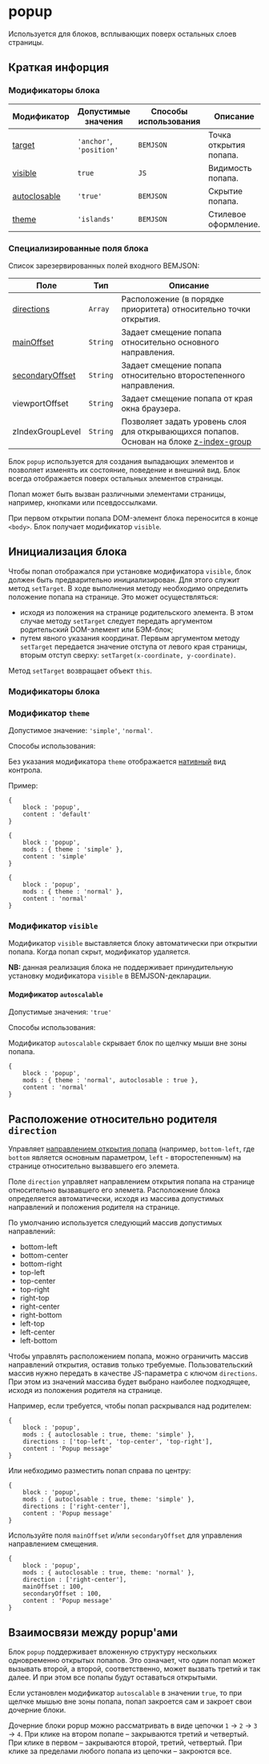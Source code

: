 # popup

Используется для блоков, всплывающих поверх остальных слоев страницы.


## Краткая инфорция

### Модификаторы блока

| Модификатор | Допустимые значения | Способы использования | Описание |
| ----------- | ------------------- | -------------------- | -------- |
| <a href=#popuptarget>target</a> | <code>'anchor'</code>, <code>'position'</code> | <code>BEMJSON</code> | Точка открытия попапа. |
| <a href=#popupvisible>visible</a> | <code>true</code> | <code>JS</code> | Видимость попапа. |
| <a href=#autoclosable>autoclosable</a> | <code>'true'</code>| <code>BEMJSON</code> | Скрытие попапа. |
| <a href=#popuptheme>theme</a> | <code>'islands'</code> | <code>BEMJSON</code> | Стилевое оформление. |

### Специализированные поля блока

Список зарезервированных полей входного BEMJSON:

| Поле | Тип | Описание |
| ---- | --- | -------- |
| <a href=#directions>directions</a> | <code>Array</code> | Расположение (в порядке приоритета) относительно точки открытия. |
| <a href=#mainOffset>mainOffset</a> | <code>String</code> | Задает смещение попапа относительно основного направления.|
| <a href=#mainOffset>secondaryOffset</a> | <code>String</code>| Задает смещение попапа относительно второстепенного направления. |
| viewportOffset | <code>String</code>| Задает смещение попапа от края окна браузера.|
| zIndexGroupLevel | <code>String</code> | Позволяет задать уровень слоя для открывающихся попапов. Основан на блоке <a href="../z-index-group/z-index.group.ru.md">z-index-group</a>|









Блок `popup` используется для создания выпадающих элементов и позволяет изменять их состояние, поведение и внешний вид. Блок всегда отображается поверх остальных элементов страницы.

Попап может быть вызван различными элементами страницы, например, кнопками или псевдоссылками.

При первом открытии попапа DOM-элемент блока переносится в конце `<body>`. Блок получает модификатор `visible`.

## Инициализация блока

Чтобы попап отображался при установке модификатора `visible`, блок должен быть предварительно инициализирован. Для этого служит метод `setTarget`. В ходе выполнения методу необходимо определить положение попапа на странице. Это может осуществляться:

* исходя из положения на странице родительского элемента. В этом случае методу `setTarget` следует передать аргументом родительский DOM-элемент или БЭМ-блок;
* путем явного указания координат. Первым аргументом методу `setTarget` передается значение отступа от левого края страницы, вторым отступ сверху: `setTarget(x-coordinate, y-coordinate)`.

Метод `setTarget` возвращает объект `this`.




### Модификаторы блока


<a name="popuptheme"></a>

### Модификатор `theme`

Допустимое значение: `'simple'`, `'normal'`.

Способы использования:

Без указания модификатора `theme` отображается [нативный](#native) вид контрола.

Пример:

<a name="native"></a>


```
{
    block : 'popup',
    content : 'default'
}
```


```
{
    block : 'popup',
    mods : { theme : 'simple' },
    content : 'simple'
}
```


```
{
    block : 'popup',
    mods : { theme : 'normal' },
    content : 'normal'
}
```
<a name="popupvisible"></a>

### Модификатор `visible`

Модификатор `visible` выставляется блоку автоматически при открытии попапа. Когда попап скрыт, модификатор удаляется.

**NB:** данная реализация блока не поддерживает принудительную установку модификатора `visible` в BEMJSON-декларации.

<a name="popupautoscalable"></a>

#### Модификатор `autoscalable`

Допустимые значения: `'true'`

Способы использования:

Модификатор `autoscalable` скрывает блок по щелчку мыши вне зоны попапа.

```
{
    block : 'popup',
    mods : { theme : 'normal', autoclosable : true },
    content : 'normal'
}
```

<a name="directions"></a>

## Расположение относительно родителя `direction`


Управляет <a href="directions">направлением открытия попапа</a> (например, <code>bottom-left</code>, где <code>bottom</code> является основным параметром, <code>left</code> - второстепенным) на странице относительно вызвавшего его элемета.



Поле `direction` управляет направлением открытия попапа на странице относительно вызвавшего его элемета. Расположение блока определяется автоматически, исходя из массива допустимых направлений и положения родителя на странице.

По умолчанию используется следующий массив допустимых направлений:

* bottom-left
* bottom-center
* bottom-right
* top-left
* top-center
* top-right
* right-top
* right-center
* right-bottom
* left-top
* left-center
* left-bottom

Чтобы управлять расположением попапа, можно ограничить массив направлений открытия, оставив только требуемые. Пользовательский массив нужно передать в качестве JS-параметра с ключом `directions`. При этом из значений массива будет выбрано наиболее подходящее, исходя из положения родителя на странице.

Например, если требуется, чтобы попап раскрывался над родителем:

```
{
    block : 'popup',
    mods : { autoclosable : true, theme: 'simple' },
    directions : ['top-left', 'top-center', 'top-right'],
    content : 'Popup message'
}
```

Или небходимо разместить попап справа по центру:

```
{
    block : 'popup',
    mods : { autoclosable : true, theme: 'simple' },
    directions : ['right-center'],
    content : 'Popup message'
}
```
<a name="mainOffset"></a>

Используйте поля `mainOffset` и/или `secondaryOffset` для управления направлением смещения.

```
{
    block : 'popup',
    mods : { autoclosable : true, theme: 'normal' },
    direction : ['right-center'],
    mainOffset : 100,
    secondaryOffset : 100,
    content : 'Popup message'
}
```

## Взаимосвязи между popup'ами

Блок `popup` поддерживает вложенную структуру нескольких одновременно открытых попапов. Это означает, что один попап может вызывать второй, а второй, соответственно, может вызвать третий и так далее. И при этом все попапы будут оставаться открытыми.

Если установлен модификатор `autoscalable` в значении `true`, то при щелчке мышью вне зоны попапа, попап закроется сам и закроет свои дочерние блоки.

Дочерние блоки popup можно рассматривать в виде цепочки `1` → `2` → `3` → `4`. При клике на втором попапе – закрываются третий и четвертый. При клике в первом – закрываются второй, третий, четвертый. При клике за пределами любого попапа из цепочки – закроются все.
